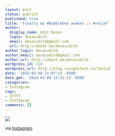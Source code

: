 ```yaml
---
layout: post
status: publish
published: true
title: 'Finally my #Bumblebee awakes ;) #relief'
author:
  display_name: Udit Desai
  login: desaiuditd
  email: desaiuditd@gmail.com
  url: http://about.me/desaiuditd
author_login: desaiuditd
author_email: desaiuditd@gmail.com
author_url: http://about.me/desaiuditd
wordpress_id: 114
wordpress_url: http://blog.incognitech.in/?p=114
date: '2014-03-08 21:07:13 -0500'
date_gmt: '2014-03-08 15:22:13 -0500'
categories:
- Instagram
tags:
- IFTTT
- Instagram
comments: []
---
```


![](http://distilleryimage7.s3.amazonaws.com/ca5bddfea6d011e3a8920e4a008a30bb_8.jpg)

via [Instagram](http://ift.tt/1lIzKXt)
